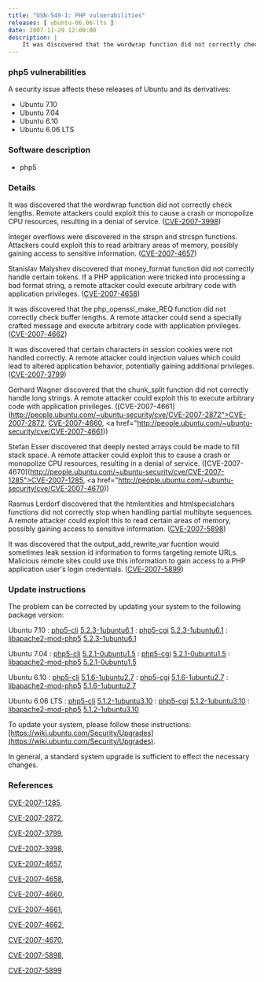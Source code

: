 ```yaml
---
title: "USN-549-1: PHP vulnerabilities"
releases: [ ubuntu-06.06-lts ]
date: 2007-11-29 12:00:00
description: |
    It was discovered that the wordwrap function did not correctly check lengths.  Remote attackers could exploit this to cause a crash or monopolize CPU resources, resulting in a denial of service. ([CVE-2007-3998](http://people.ubuntu.com/~ubuntu-security/cve/CVE-2007-3998))
--- 
```

 
### php5 vulnerabilities

A security issue affects these releases of Ubuntu and its derivatives:

* Ubuntu 7.10
* Ubuntu 7.04
* Ubuntu 6.10
* Ubuntu 6.06 LTS

### Software description

* php5 

### Details

It was discovered that the wordwrap function did not correctly check lengths. Remote attackers could exploit this to cause a crash or monopolize CPU resources, resulting in a denial of service. ([CVE-2007-3998](http://people.ubuntu.com/~ubuntu-security/cve/CVE-2007-3998))

Integer overflows were discovered in the strspn and strcspn functions. Attackers could exploit this to read arbitrary areas of memory, possibly gaining access to sensitive information. ([CVE-2007-4657](http://people.ubuntu.com/~ubuntu-security/cve/CVE-2007-4657))

Stanislav Malyshev discovered that money_format function did not correctly handle certain tokens. If a PHP application were tricked into processing a bad format string, a remote attacker could execute arbitrary code with application privileges. ([CVE-2007-4658](http://people.ubuntu.com/~ubuntu-security/cve/CVE-2007-4658))

It was discovered that the php_openssl_make_REQ function did not correctly check buffer lengths. A remote attacker could send a specially crafted message and execute arbitrary code with application privileges. ([CVE-2007-4662](http://people.ubuntu.com/~ubuntu-security/cve/CVE-2007-4662))

It was discovered that certain characters in session cookies were not handled correctly. A remote attacker could injection values which could lead to altered application behavior, potentially gaining additional privileges. ([CVE-2007-3799](http://people.ubuntu.com/~ubuntu-security/cve/CVE-2007-3799))

Gerhard Wagner discovered that the chunk_split function did not correctly handle long strings. A remote attacker could exploit this to execute arbitrary code with application privileges. ([CVE-2007-4661](http://people.ubuntu.com/~ubuntu-security/cve/CVE-2007-2872">CVE-2007-2872</a>, <a href="http://people.ubuntu.com/~ubuntu-security/cve/CVE-2007-4660">CVE-2007-4660</a>, <a href="http://people.ubuntu.com/~ubuntu-security/cve/CVE-2007-4661))

Stefan Esser discovered that deeply nested arrays could be made to fill stack space. A remote attacker could exploit this to cause a crash or monopolize CPU resources, resulting in a denial of service. ([CVE-2007-4670](http://people.ubuntu.com/~ubuntu-security/cve/CVE-2007-1285">CVE-2007-1285</a>, <a href="http://people.ubuntu.com/~ubuntu-security/cve/CVE-2007-4670))

Rasmus Lerdorf discovered that the htmlentities and htmlspecialchars functions did not correctly stop when handling partial multibyte sequences. A remote attacker could exploit this to read certain areas of memory, possibly gaining access to sensitive information. ([CVE-2007-5898](http://people.ubuntu.com/~ubuntu-security/cve/CVE-2007-5898))

It was discovered that the output_add_rewrite_var fucntion would sometimes leak session id information to forms targeting remote URLs. Malicious remote sites could use this information to gain access to a PHP application user&#39;s login credentials. ([CVE-2007-5899](http://people.ubuntu.com/~ubuntu-security/cve/CVE-2007-5899)) 

### Update instructions

The problem can be corrected by updating your system to the following package version:

Ubuntu 7.10
 : [php5-cli](https://launchpad.net/ubuntu/+source/php5) <span> [5.2.3-1ubuntu6.1](https://launchpad.net/ubuntu/+source/php5/5.2.3-1ubuntu6.1) </span> 
 : [php5-cgi](https://launchpad.net/ubuntu/+source/php5) <span> [5.2.3-1ubuntu6.1](https://launchpad.net/ubuntu/+source/php5/5.2.3-1ubuntu6.1) </span> 
 : [libapache2-mod-php5](https://launchpad.net/ubuntu/+source/php5) <span> [5.2.3-1ubuntu6.1](https://launchpad.net/ubuntu/+source/php5/5.2.3-1ubuntu6.1) </span> 

Ubuntu 7.04
 : [php5-cli](https://launchpad.net/ubuntu/+source/php5) <span> [5.2.1-0ubuntu1.5](https://launchpad.net/ubuntu/+source/php5/5.2.1-0ubuntu1.5) </span> 
 : [php5-cgi](https://launchpad.net/ubuntu/+source/php5) <span> [5.2.1-0ubuntu1.5](https://launchpad.net/ubuntu/+source/php5/5.2.1-0ubuntu1.5) </span> 
 : [libapache2-mod-php5](https://launchpad.net/ubuntu/+source/php5) <span> [5.2.1-0ubuntu1.5](https://launchpad.net/ubuntu/+source/php5/5.2.1-0ubuntu1.5) </span> 

Ubuntu 6.10
 : [php5-cli](https://launchpad.net/ubuntu/+source/php5) <span> [5.1.6-1ubuntu2.7](https://launchpad.net/ubuntu/+source/php5/5.1.6-1ubuntu2.7) </span> 
 : [php5-cgi](https://launchpad.net/ubuntu/+source/php5) <span> [5.1.6-1ubuntu2.7](https://launchpad.net/ubuntu/+source/php5/5.1.6-1ubuntu2.7) </span> 
 : [libapache2-mod-php5](https://launchpad.net/ubuntu/+source/php5) <span> [5.1.6-1ubuntu2.7](https://launchpad.net/ubuntu/+source/php5/5.1.6-1ubuntu2.7) </span> 

Ubuntu 6.06 LTS
 : [php5-cli](https://launchpad.net/ubuntu/+source/php5) <span> [5.1.2-1ubuntu3.10](https://launchpad.net/ubuntu/+source/php5/5.1.2-1ubuntu3.10) </span> 
 : [php5-cgi](https://launchpad.net/ubuntu/+source/php5) <span> [5.1.2-1ubuntu3.10](https://launchpad.net/ubuntu/+source/php5/5.1.2-1ubuntu3.10) </span> 
 : [libapache2-mod-php5](https://launchpad.net/ubuntu/+source/php5) <span> [5.1.2-1ubuntu3.10](https://launchpad.net/ubuntu/+source/php5/5.1.2-1ubuntu3.10) </span> 

To update your system, please follow these instructions: [https://wiki.ubuntu.com/Security/Upgrades](https://wiki.ubuntu.com/Security/Upgrades).

In general, a standard system upgrade is sufficient to effect the necessary changes. 

### References

 [CVE-2007-1285](http://people.ubuntu.com/~ubuntu-security/cve/CVE-2007-1285), 

 [CVE-2007-2872](http://people.ubuntu.com/~ubuntu-security/cve/CVE-2007-2872), 

 [CVE-2007-3799](http://people.ubuntu.com/~ubuntu-security/cve/CVE-2007-3799), 

 [CVE-2007-3998](http://people.ubuntu.com/~ubuntu-security/cve/CVE-2007-3998), 

 [CVE-2007-4657](http://people.ubuntu.com/~ubuntu-security/cve/CVE-2007-4657), 

 [CVE-2007-4658](http://people.ubuntu.com/~ubuntu-security/cve/CVE-2007-4658), 

 [CVE-2007-4660](http://people.ubuntu.com/~ubuntu-security/cve/CVE-2007-4660), 

 [CVE-2007-4661](http://people.ubuntu.com/~ubuntu-security/cve/CVE-2007-4661), 

 [CVE-2007-4662](http://people.ubuntu.com/~ubuntu-security/cve/CVE-2007-4662), 

 [CVE-2007-4670](http://people.ubuntu.com/~ubuntu-security/cve/CVE-2007-4670), 

 [CVE-2007-5898](http://people.ubuntu.com/~ubuntu-security/cve/CVE-2007-5898), 

 [CVE-2007-5899](http://people.ubuntu.com/~ubuntu-security/cve/CVE-2007-5899)
 
